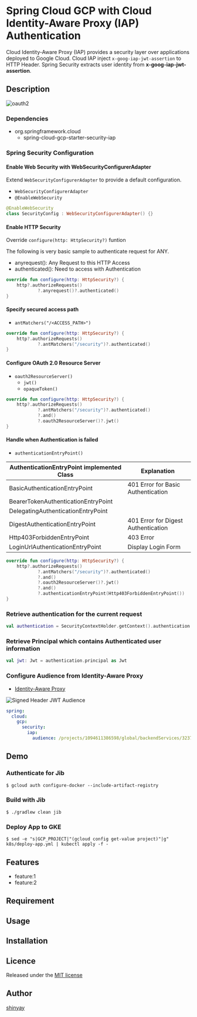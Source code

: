 # Spring Cloud GCP with Cloud Identity-Aware Proxy (IAP) Authentication

Cloud Identity-Aware Proxy (IAP) provides a security layer over applications deployed to Google Cloud.
Cloud IAP inject `x-goog-iap-jwt-assertion` to HTTP Header.
Spring Security extracts user identity from **x-goog-iap-jwt-assertion**.

## Description
![oauth2](https://user-images.githubusercontent.com/3072734/100515715-7701fc00-31c1-11eb-9bef-65dd5c16d7fc.png)

### Dependencies
- org.springframework.cloud
  - spring-cloud-gcp-starter-security-iap

### Spring Security Configuration
#### Enable Web Security with **WebSecurityConfigurerAdapter**
Extend `WebSecurityConfigurerAdapter` to provide a default configuration.

- `WebSecurityConfigurerAdapter`
- `@EnableWebSecurity`

```kotlin
@EnableWebSecurity
class SecurityConfig : WebSecurityConfigurerAdapter() {}
```

#### Enable HTTP Security
Override `configure(http: HttpSecurity?)` funtion

The following is very basic sample to authenticate request for ANY.

- anyrequest(): Any Request to this HTTP Access
- authenticated(): Need to access with Authentication

```kotlin
override fun configure(http: HttpSecurity?) {
    http?.authorizeRequests()
            ?.anyrequest()?.authenticated()
}
```

#### Specify secured access path

- `antMatchers("/<ACCESS_PATH>")`

```kotlin
override fun configure(http: HttpSecurity?) {
    http?.authorizeRequests()
            ?.antMatchers("/security")?.authenticated()
}
```

#### Configure OAuth 2.0 Resource Server

- `oauth2ResourceServer()`
  - `jwt()`
  - `opaqueToken()`

```kotlin
override fun configure(http: HttpSecurity?) {
    http?.authorizeRequests()
            ?.antMatchers("/security")?.authenticated()
            ?.and()
            ?.oauth2ResourceServer()?.jwt()
}
```

#### Handle when Authentication is failed

- `authenticationEntryPoint()`

|AuthenticationEntryPoint implemented Class|Explanation|
|------------------------------------------|-----------|
|BasicAuthenticationEntryPoint|401 Error for Basic Authentication|
|BearerTokenAuthenticationEntryPoint||
|DelegatingAuthenticationEntryPoint||
|DigestAuthenticationEntryPoint|401 Error for Digest Authentication|
|Http403ForbiddenEntryPoint|403 Error|
|LoginUrlAuthenticationEntryPoint|Display Login Form|

```kotlin
override fun configure(http: HttpSecurity?) {
    http?.authorizeRequests()
            ?.antMatchers("/security")?.authenticated()
            ?.and()
            ?.oauth2ResourceServer()?.jwt()
            ?.and()
            ?.authenticationEntryPoint(Http403ForbiddenEntryPoint())
}
```

### Retrieve authentication for the current request

```kotlin
val authentication = SecurityContextHolder.getContext().authentication
```

### Retrieve Principal which contains Authenticated user information

```kotlin
val jwt: Jwt = authentication.principal as Jwt
```

### Configure Audience from Identity-Aware Proxy
- [Identity-Aware Proxy](https://console.cloud.google.com/security/iap/?_ga=2.114350786.495858175.1606693674-983599867.1599137884&_gac=1.247115382.1604543893.CjwKCAiAv4n9BRA9EiwA30WND9tYKNMuLjYNlsSBrI4JO3KyW7Wkyj7T5SL10VmdwDs8jNxCe6vRoxoChh0QAvD_BwE)

![Signed Header JWT Audience](https://user-images.githubusercontent.com/3072734/100560482-43c28880-32f9-11eb-8ffb-34179ca00808.png)

```yaml
spring:
  cloud:
    gcp:
      security:
        iap:
          audience: /projects/1094611386598/global/backendServices/323794236536435905
```

## Demo

### Authenticate for Jib
```shell script
$ gcloud auth configure-docker --include-artifact-registry
```

### Build with Jib
```shell script
$ ./gradlew clean jib
```

### Deploy App to GKE
```shell script
$ sed -e "s|GCP_PROJECT|"(gcloud config get-value project)"|g" k8s/deploy-app.yml | kubectl apply -f -
```

## Features

- feature:1
- feature:2

## Requirement

## Usage

## Installation

## Licence

Released under the [MIT license](https://gist.githubusercontent.com/shinyay/56e54ee4c0e22db8211e05e70a63247e/raw/34c6fdd50d54aa8e23560c296424aeb61599aa71/LICENSE)

## Author

[shinyay](https://github.com/shinyay)

